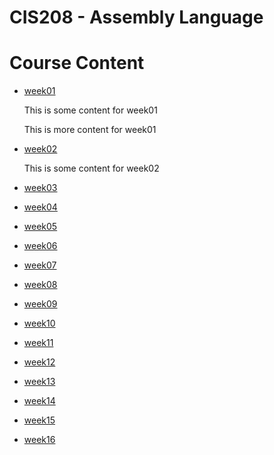 # CIS208 - Assembly Language

# Course Content

-   [week01]( week01)

    This is some content for week01

    This is more content for week01

-   [week02]( week02)

    This is some content for week02

-   [week03]( week03)
-   [week04]( week04)
-   [week05]( week05)
-   [week06]( week06)
-   [week07]( week07)
-   [week08]( week08)
-   [week09]( week09)
-   [week10]( week10)
-   [week11]( week11)
-   [week12]( week12)
-   [week13]( week13)
-   [week14]( week14)
-   [week15]( week15)
-   [week16]( week16)
